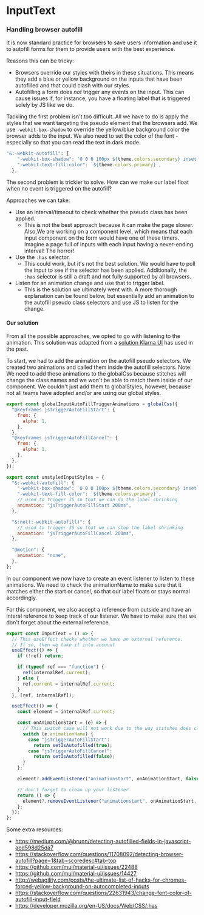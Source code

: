 # InputText

### Handling browser autofill

It is now standard practice for browsers to save users information and use it to autofill forms for them to provide users with the best experience.

Reasons this can be tricky:

- Browsers override our styles with theirs in these situations. This means they add a blue or yellow background on the inputs that have been autofilled and that could clash with our styles.
- Autofilling a form does _not_ trigger any events on the input. This can cause issues if, for instance, you have a floating label that is triggered solely by JS like we do.

Tackling the first problem isn't too difficult. All we have to do is apply the styles that we want targeting the pseudo element that the browsers add. We use `-webkit-box-shadow` to override the yellow/blue background color the browser adds to the input. We also need to set the color of the font - especially so that you can read the text in dark mode.

```js
"&:-webkit-autofill": {
    "-webkit-box-shadow": `0 0 0 100px ${theme.colors.secondary} inset`,
    "-webkit-text-fill-color": `${theme.colors.primary}`,
  },
```

The second problem is trickier to solve. How can we make our label float when no event is triggered on the autofill?

Approaches we can take:

- Use an interval/timeout to check whether the pseudo class has been applied.
  - This is not the best approach because it can make the page slower. Also,We are working on a component level, which means that each input component on the form would have one of these timers. Imagine a page full of inputs with each input having a never-ending interval! The horror!
- Use the `:has` selector.
  - This could work, but it's not the best solution. We would have to poll the input to see if the selector has been applied. Additionally, the `:has` selector is still a draft and not fully supported by all browsers.
- Listen for an animation change and use that to trigger label.
  - This is the solution we ultimately went with. A more thorough explanation can be found below, but essentially add an animation to the autofill pseudo class selectors and use JS to listen for the change.

#### Our solution

From all the possible approaches, we opted to go with listening to the animation. This solution was adapted from a [solution Klarna UI](https://medium.com/@brunn/detecting-autofilled-fields-in-javascript-aed598d25da7) has used in the past.

To start, we had to add the animation on the autofill pseudo selectors. We created two animations and called them inside the autofill selectors. Note: We need to add these animations to the globalCss because stitches will change the class names and we won't be able to match them inside of our component. We couldn't just add them to globalStyles, however, because not all teams have adopted and/or are using our global styles.

```js
export const globalInputAutoFillTriggerAnimations = globalCss({
  "@keyframes jsTriggerAutoFillStart": {
    from: {
      alpha: 1,
    },
  },
  "@keyframes jsTriggerAutoFillCancel": {
    from: {
      alpha: 1,
    },
  },
});
```

```js
export const unstyledInputStyles = {
  "&:-webkit-autofill": {
    "-webkit-box-shadow": `0 0 0 100px ${theme.colors.secondary} inset`,
    "-webkit-text-fill-color": `${theme.colors.primary}`,
    // used to trigger JS so that we can do the label shrinking
    animation: "jsTriggerAutoFillStart 200ms",
  },

  "&:not(:-webkit-autofill)": {
    // used to trigger JS so that we can stop the label shrinking
    animation: "jsTriggerAutoFillCancel 200ms",
  },

  "@motion": {
    animation: "none",
  },
};
```

In our component we now have to create an event listener to listen to these animations. We need to check the animationName to make sure that it matches either the start or cancel, so that our label floats or stays normal accordingly.

For this component, we also accept a reference from outside and have an interal reference to keep track of our listener. We have to make sure that we don't forget about the external reference.

```js
export const InputText = () => {
  // This useEffect checks whether we have an external reference.
  // If so, then we take it into account
  useEffect(() => {
    if (!ref) return;

    if (typeof ref === "function") {
      ref(internalRef.current);
    } else {
      ref.current = internalRef.current;
    }
  }, [ref, internalRef]);

  useEffect(() => {
    const element = internalRef.current;

    const onAnimationStart = (e) => {
      // This switch case will not work due to the way stitches does classes
      switch (e.animationName) {
        case "jsTriggerAutoFillStart":
          return setIsAutofilled(true);
        case "jsTriggerAutoFillCancel":
          return setIsAutofilled(false);
      }
    };

    element?.addEventListener("animationstart", onAnimationStart, false);

    // don't forget to clean up your listener
    return () => {
      element?.removeEventListener("animationstart", onAnimationStart, false);
    };
  });
};
```

Some extra resources:

- https://medium.com/@brunn/detecting-autofilled-fields-in-javascript-aed598d25da7
- https://stackoverflow.com/questions/11708092/detecting-browser-autofill?page=1&tab=scoredesc#tab-top
- https://github.com/mui/material-ui/issues/22488
- https://github.com/mui/material-ui/issues/14427
- http://webagility.com/posts/the-ultimate-list-of-hacks-for-chromes-forced-yellow-background-on-autocompleted-inputs
- https://stackoverflow.com/questions/22631943/change-font-color-of-autofill-input-field
- https://developer.mozilla.org/en-US/docs/Web/CSS/:has
